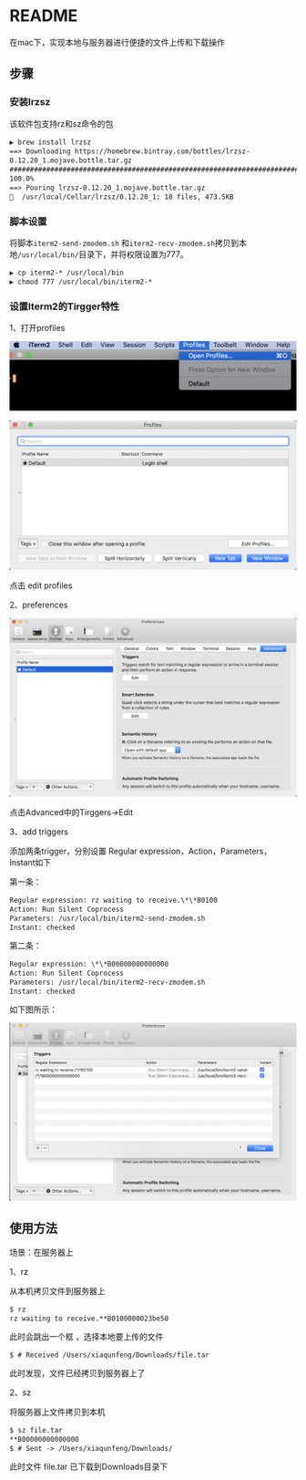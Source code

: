 # README

在mac下，实现本地与服务器进行便捷的文件上传和下载操作


## 步骤

### 安装lrzsz

该软件包支持rz和sz命令的包

```
▶ brew install lrzsz
==> Downloading https://homebrew.bintray.com/bottles/lrzsz-0.12.20_1.mojave.bottle.tar.gz
######################################################################## 100.0%
==> Pouring lrzsz-0.12.20_1.mojave.bottle.tar.gz
🍺  /usr/local/Cellar/lrzsz/0.12.20_1: 18 files, 473.5KB
```

### 脚本设置

将脚本`iterm2-send-zmodem.sh` 和`iterm2-recv-zmodem.sh`拷贝到本地`/usr/local/bin/`目录下，并将权限设置为777。

```
▶ cp iterm2-* /usr/local/bin
▶ chmod 777 /usr/local/bin/iterm2-*
```

### 设置Iterm2的Tirgger特性

1、打开profiles

![1](img/open-profiles.png)

![2](img/profiles.png)

点击 edit profiles

2、preferences

![3](img/advanced.png)

点击Advanced中的Tirggers->Edit

3、add triggers

添加两条trigger，分别设置 Regular expression，Action，Parameters，Instant如下

第一条：

```
Regular expression: rz waiting to receive.\*\*B0100
Action: Run Silent Coprocess
Parameters: /usr/local/bin/iterm2-send-zmodem.sh
Instant: checked
```

第二条：

```
Regular expression: \*\*B00000000000000
Action: Run Silent Coprocess
Parameters: /usr/local/bin/iterm2-recv-zmodem.sh
Instant: checked
```

如下图所示：

![4](img/triggers.png)

## 使用方法

场景：在服务器上

1、rz

从本机拷贝文件到服务器上

```
$ rz
rz waiting to receive.**B0100000023be50
```

此时会跳出一个框 ，选择本地要上传的文件

```
$ # Received /Users/xiaqunfeng/Downloads/file.tar
```

此时发现，文件已经拷贝到服务器上了

2、sz

将服务器上文件拷贝到本机

```
$ sz file.tar
**B00000000000000
$ # Sent -> /Users/xiaqunfeng/Downloads/
```

此时文件 file.tar 已下载到Downloads目录下